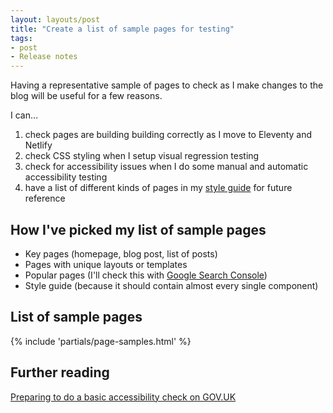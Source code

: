```yaml
---
layout: layouts/post
title: "Create a list of sample pages for testing"
tags:
- post
- Release notes
---
```


Having a representative sample of pages to check as I make changes to the blog will be useful for a few reasons.

I can…

1. check pages are building building correctly as I move to Eleventy and Netlify
2. check CSS styling when I setup visual regression testing
3. check for accessibility issues when I do some manual and automatic accessibility testing
4. have a list of different kinds of pages in my [style guide](/style-guide/) for future reference

## How I've picked my list of sample pages

- Key pages (homepage, blog post, list of posts)
- Pages with unique layouts or templates
- Popular pages (I'll check this with [Google Search Console](https://search.google.com/search-console/about))
- Style guide (because it should contain almost every single component)

## List of sample pages

{% include 'partials/page-samples.html' %}

## Further reading

[Preparing to do a basic accessibility check on GOV.UK](https://www.gov.uk/government/publications/doing-a-basic-accessibility-check-if-you-cant-do-a-detailed-one/doing-a-basic-accessibility-check-if-you-cant-do-a-detailed-one#preparing-to-do-a-basic-accessibility-check)

